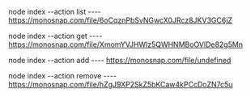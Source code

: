 node index --action list ---- https://monosnap.com/file/6oCqznPbSvNGwcX0JRcz8JKV3GC6jZ

node index --action get ---- https://monosnap.com/file/XmomYVJHWlz5QWHNMBoOVlDe82g5Mn 

node index --action add ---- https://monosnap.com/file/undefined

node index --action remove ---- https://monosnap.com/file/hZgJ9XP2SkZ5bKCaw4kPCcDoZN7c5u
